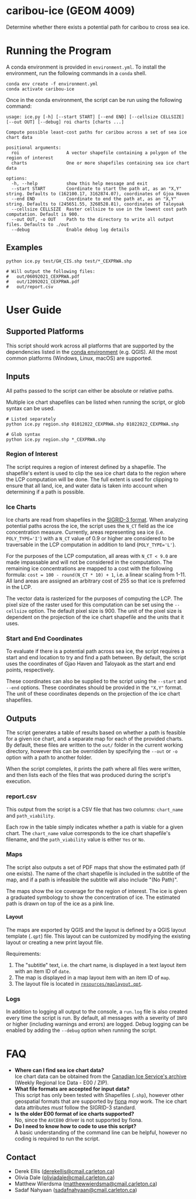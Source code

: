 # caribou-ice (GEOM 4009)

Determine whether there exists a potential path for caribou to cross sea ice.

# Running the Program

A conda environment is provided in `environment.yml`. To install the environment, run the following commands in
a `conda` shell.

```shell
conda env create -f environment.yml
conda activate caribou-ice
```

Once in the conda environment, the script can be run using the following command:

```shell
usage: ice.py [-h] [--start START] [--end END] [--cellsize CELLSIZE] [--out OUT] [--debug] roi charts [charts ...]

Compute possible least-cost paths for caribou across a set of sea ice chart data

positional arguments:
  roi                  A vector shapefile containing a polygon of the region of interest
  charts               One or more shapefiles containing sea ice chart data

options:
  -h, --help           show this help message and exit
  --start START        Coordinate to start the path at, as an "X,Y" string. Defaults to (162100.17, 3162874.07), coordinates of Gjoa Haven
  --end END            Coordinate to end the path at, as an "X,Y" string. Defaults to (245651.55, 3268528.81), coordinates of Taloyoak
  --cellsize CELLSIZE  Raster cellsize to use in the lowest cost path computation. Default is 900.
  --out OUT, -o OUT    Path to the directory to write all output files. Defaults to ./out
  --debug              Enable debug log details
```

## Examples

```shell
python ice.py test/GH_CIS.shp test/*_CEXPRWA.shp

# Will output the following files:
#   out/06092021_CEXPRWA.pdf
#   out/12092021_CEXPRWA.pdf
#   out/report.csv
```

# User Guide

## Supported Platforms

This script should work across all platforms that are supported by the dependencies listed in
the [conda environment](environment.yml) (e.g. QGIS). All the most common platforms (Windows, Linux, macOS) are
supported.

## Inputs

All paths passed to the script can either be absolute or relative paths.

Multiple ice chart shapefiles can be listed when running the script, or glob syntax can be used.

```shell
# Listed separately
python ice.py region.shp 01012022_CEXPRWA.shp 01022022_CEXPRWA.shp

# Glob syntax
python ice.py region.shp *_CEXPRWA.shp
```

### Region of Interest

The script requires a region of interest defined by a shapefile. The shapefile's extent is used to clip the sea ice
chart data to the region where the LCP computation will be done. The full extent is used for clipping to ensure that all
land, ice, and water data is taken into account when determining if a path is possible.

### Ice Charts

Ice charts are read from shapefiles in the [SIGRID-3 format](https://library.wmo.int/doc_num.php?explnum_id=9270). When
analyzing potential paths across the ice, the script uses the `N_CT` field as the ice concentration measure. Currently,
areas representing sea ice (i.e. `POLY_TYPE='I'`)
with a `N_CT` value of 0.9 or higher are considered to be traversable in the LCP computation in addition to
land (`POLY_TYPE='L'`).

For the purposes of the LCP computation, all areas with `N_CT < 9.0` are made impassable and will not be considered in
the computation. The remaining ice concentrations are mapped to a cost with the following
formula: `cost = 100 - round(N_CT * 10) + 1`, i.e. a linear scaling from 1-11. All land areas are assigned an arbitrary
cost of 255 so that ice is preferred in the LCP.

The vector data is rasterized for the purposes of computing the LCP. The pixel size of the raster used for this
computation can be set using the `--cellsize` option. The default pixel size is 900. The unit of the pixel size is
dependent on the projection of the ice chart shapefile and the units that it uses.

### Start and End Coordinates

To evaluate if there is a potential path across sea ice, the script requires a start and end location to try and find a
path between. By default, the script uses the coordinates of Gjao Haven and Taloyaok as the start and end points,
respectively.

These coordinates can also be supplied to the script using the `--start` and `--end` options. These coordinates should
be provided in the `"X,Y"` format. The unit of these coordinates depends on the projection of the ice chart shapefiles.

## Outputs

The script generates a table of results based on whether a path is feasible for a given ice chart, and a separate map
for each of the provided charts. By default, these files are written to the `out/` folder in the current working
directory, however this can be overridden by specifying the `--out` or `-o` option with a path to another folder.

When the script completes, it prints the path where all files were written, and then lists each of the files that was
produced during the script's execution.

### report.csv

This output from the script is a CSV file that has two columns: `chart_name` and `path_viability`.

Each row in the table simply indicates whether a path is viable for a given chart. The `chart_name` value corresponds to
the ice chart shapefile's filename, and the `path_viability` value is either `Yes` or `No`.

### Maps

The script also outputs a set of PDF maps that show the estimated path (if one exists). The name of the chart shapefile
is included in the subtitle of the map, and if a path is infeasible the subtitle will also include "(No Path)".

The maps show the ice coverage for the region of interest. The ice is given a graduated symbology to show the
concentration of ice. The estimated path is drawn on top of the ice as a pink line.

#### Layout

The maps are exported by QGIS and the layout is defined by a QGIS layout template (`.qpt`) file. This layout can be
customized by modifying the existing layout or creating a new print layout file.

Requirements:

1. The "subtitle" text, i.e. the chart name, is displayed in a text layout item with an item ID of `date`.
2. The map is displayed in a map layout item with an item ID of `map`.
3. The layout file is located in [`resources/maplayout.qpt`](resources/maplayout.qpt).

### Logs

In addition to logging all output to the console, a `run.log` file is also created every time the script is run. By
default, all messages with a severity of `INFO` or higher (including warnings and errors) are logged. Debug logging can
be enabled by adding the `--debug` option when running the script.

# FAQ

* **Where can I find sea ice chart data?**  
  Ice chart data can be obtained from
  the [Canadian Ice Service's archive](https://iceweb1.cis.ec.gc.ca/Archive/page1.xhtml) (Weekly Regional Ice Data - E00
  / ZIP).
* **What file formats are accepted for input data?**  
  This script has only been tested with Shapefiles (`.shp`), however other geospatial formats that are supported
  by [fiona](https://fiona.readthedocs.io/en/latest/) _may_ work. The ice chart data attributes _must_ follow the
  SIGRID-3 standard.
* **Is the older E00 format of ice charts supported?**  
  No, since the `AVCE00` driver is not supported by fiona.
* **Do I need to know how to code to use this script?**  
  A basic understanding of the command line can be helpful, however no coding is required to run
  the script.

## Contact

* Derek Ellis (derekellis@cmail.carleton.ca)
* Olivia Dale (oliviadale@cmail.carleton.ca)
* Matthew Wierdsma (matthewwierdsma@cmail.carleton.ca)
* Sadaf Nahyaan (sadafnahyaan@cmail.carleton.ca)
